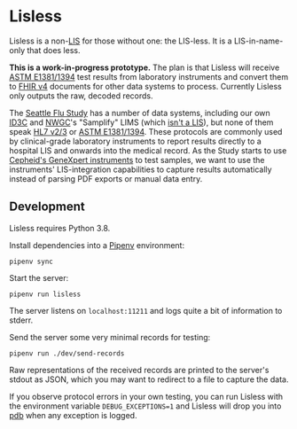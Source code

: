 # Lisless

Lisless is a non-[LIS][] for those without one: the LIS-less.  It is a
LIS-in-name-only that does less.

**This is a work-in-progress prototype.**  The plan is that Lisless will
receive [ASTM E1381/1394][ASTM] test results from laboratory instruments and
convert them to [FHIR v4][] documents for other data systems to process.
Currently Lisless only outputs the raw, decoded records.

The [Seattle Flu Study][] has a number of data systems, including our own
[ID3C][] and [NWGC][]'s "Samplify" LIMS (which [isn't a LIS][LIMSvLIS]), but
none of them speak [HL7 v2/3][HL7] or [ASTM E1381/1394][ASTM].  These protocols
are commonly used by clinical-grade laboratory instruments to report results
directly to a hospital LIS and onwards into the medical record.  As the Study
starts to use [Cepheid's GeneXpert instruments][cepheid] to test samples, we
want to use the instruments' LIS-integration capabilities to capture results
automatically instead of parsing PDF exports or manual data entry.

[LIS]: https://en.wikipedia.org/wiki/Laboratory_information_system
[ID3C]: https://github.com/seattleflu/id3c
[NWGC]: https://nwgc.gs.washington.edu/
[LIMSvLIS]: https://en.wikipedia.org/wiki/Laboratory_information_management_system#Distinction_between_a_LIMS_and_a_LIS
[HL7]: https://en.wikipedia.org/wiki/Health_Level_7
[ASTM]: https://www.astm.org/Standards/E1394.htm
[FHIR v4]: http://www.hl7.org/implement/standards/fhir/
[cepheid]: https://www.cepheid.com/en_US/systems/GeneXpert-Family-of-Systems/GeneXpert-System
[Seattle Flu Study]: https://seattleflu.org


## Development

Lisless requires Python 3.8.

Install dependencies into a [Pipenv][] environment:

    pipenv sync

Start the server:

    pipenv run lisless

The server listens on `localhost:11211` and logs quite a bit of information to
stderr.

Send the server some very minimal records for testing:

    pipenv run ./dev/send-records

Raw representations of the received records are printed to the server's stdout
as JSON, which you may want to redirect to a file to capture the data.

If you observe protocol errors in your own testing, you can run Lisless with
the environment variable `DEBUG_EXCEPTIONS=1` and Lisless will drop you into
[pdb][] when any exception is logged.

[Pipenv]: https://pipenv.kennethreitz.org
[pdb]: https://docs.python.org/3/library/pdb.html
